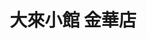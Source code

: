 ---
title: "大來小館 金華店"
description: "大來小館 金華店"
layout: shop
keywords:
  - 美食競賽
  - 台灣美食
  - 美食精選
datePublished: "2025-06-30"
dateModified: "2025-07-04"
city: "台北市"
district: "大安區"
address: "台北市大安區金華街140號"
phone: "0223957889"
geo: "25.029806183660714, 121.52840341887513"
google_map: "https://maps.app.goo.gl/bgkLoHrRyBe6NisS9"
footinder: "https://footinder.com.tw/%E5%8F%B0%E5%8C%97%E5%B8%82%E5%A4%A7%E5%AE%89%E5%8D%80/8012/"
official: "https://www.dalaifood.com.tw/"
award:
  - name: "500盤"
    year: "2024"
    entries:
      - dishes:
          - "龍蝦燴麵"
          - "炸雞捲"

---